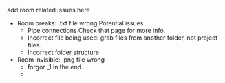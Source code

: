 
add room related issues here

- Room breaks: .txt file wrong
	Potential issues: 
	- Pipe connections
		Check that page for more info. 
	- Incorrect file being used: grab files from another folder, not project files. 
	- Incorrect folder structure
- Room invisible: .png file wrong
	- forgor \_1 in the end
	- 